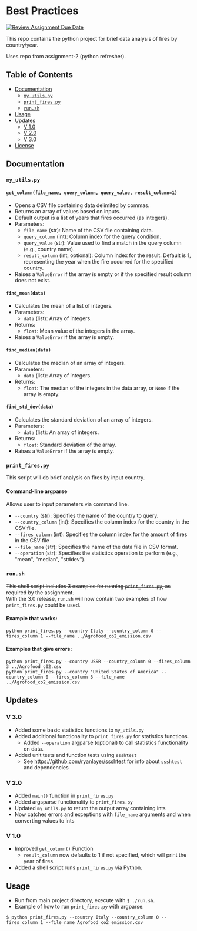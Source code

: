 # Best Practices 

[![Review Assignment Due Date](https://classroom.github.com/assets/deadline-readme-button-24ddc0f5d75046c5622901739e7c5dd533143b0c8e959d652212380cedb1ea36.svg)](https://classroom.github.com/a/oQi7O4AA)

This repo contains the python project for brief data analysis of fires by country/year.

Uses repo from assignment-2 (python refresher).

## Table of Contents
- [Documentation](#documentation)
  - [`my_utils.py`](#my-utils)
  - [`print_fires.py`](#print-fires)
  - [`run.sh`](#runsh)
- [Usage](#usage)
- [Updates](#updates)
  - [V 1.0](#v-1)
  - [V 2.0](#v-2)
  - [V 3.0](#v-3)
- [License](#license)

## Documentation <a name="documentation"></a>

### `my_utils.py` <a name="my-utils"></a>


#### `get_column(file_name, query_column, query_value, result_column=1)`
- Opens a CSV file containing data delimited by commas.
- Returns an array of values based on inputs.
- Default output is a list of years that fires occurred (as integers).
- Parameters:
    - `file_name` (str): Name of the CSV file containing data.
    - `query_column` (int): Column index for the query condition.
    - `query_value` (str): Value used to find a match in the query column (e.g., country name).
    - `result_column` (int, optional): Column index for the result. Default is 1, representing the year when the fire occurred for the specified country.
- Raises a `ValueError` if the array is empty or if the specified result column does not exist.

#### `find_mean(data)`
- Calculates the mean of a list of integers.
- Parameters:
    - `data` (list): Array of integers.
- Returns:
    - `float`: Mean value of the integers in the array.
- Raises a `ValueError` if the array is empty.

#### `find_median(data)`
- Calculates the median of an array of integers.
- Parameters:
    - `data` (list): Array of integers.
- Returns:
    - `float`: The median of the integers in the data array, or `None` if the array is empty.

#### `find_std_dev(data)`
- Calculates the standard deviation of an array of integers.
- Parameters:
    - `data` (list): An array of integers.
- Returns:
    - `float`: Standard deviation of the array.
- Raises a `ValueError` if the array is empty.


### `print_fires.py` <a name="print-fires"></a>
This script will do brief analysis on fires by input country.

#### Command-line argparse
Allows user to input parameters via command line.
- `--country` (str): Specifies the name of the country to query.
- `--country_column` (int): Specifies the column index for the country in the CSV file.
- `--fires_column` (int): Specifies the column index for the amount of fires in the CSV file
- `--file_name` (str): Specifies the name of the data file in CSV format.
- `--operation` (str): Specifies the statistics operation to perform (e.g., "mean", "median", "stddev").

### `run.sh` <a name="runsh"></a>
~~This shell script includes 3 examples for running `print_fires.py`, as required by the assignment.~~
<br>
With the 3.0 release, `run.sh` will now contain two examples of how `print_fires.py` could be used.

#### Example that works:

```shell
python print_fires.py --country Italy --country_column 0 --fires_column 1 --file_name ../Agrofood_co2_emission.csv
```

#### Examples that give errors:
```shell
python print_fires.py --country USSR --country_column 0 --fires_column 3 ../Agrofood_c02.csv
python print_fires.py --country "United States of America" --country_column 0 --fires_column 3 --file_name ../Agrofood_co2_emission.csv
```


## Updates <a name="updates"></a>

### V 3.0 <a name="v-3"></a>
- Added some basic statistics functions to `my_utils.py`
- Added additional functionality to `print_fires.py` for statistics functions.
  - Added `--operation` argparse (optional) to call statistics functionality on data.
- Added unit tests and function tests using `ssshtest`
  - See https://github.com/ryanlayer/ssshtest for info about `ssshtest` and dependencies

### V 2.0 <a name="v-2"></a> 
- Added `main()` function in `print_fires.py`
- Added argsparse functionality to `print_fires.py`
- Updated `my_utils.py` to return the output array containing ints
- Now catches errors and exceptions with `file_name` arguments and when converting values to ints

### V 1.0 <a name="v-1"></a>
- Improved `get_column()` Function
  - `result_column` now defaults to 1 if not specified, which will print the year of fires.
- Added a shell script runs `print_fires.py` via Python.


## Usage <a name="usage"></a>
- Run from main project directory, execute with `$ ./run.sh`.
- Example of how to run `print_fires.py` with argparse:

```shell
$ python print_fires.py --country Italy --country_column 0 --fires_column 1 --file_name Agrofood_co2_emission.csv
```
